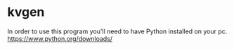 # kvgen
In order to use this program you'll need to have Python installed on your pc.
https://www.python.org/downloads/
